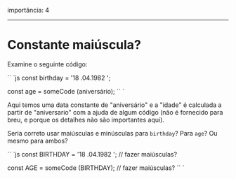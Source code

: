 importância: 4

---

# Constante maiúscula?

Examine o seguinte código:

`` `js
const birthday = '18 .04.1982 ';

const age = someCode (aniversário);
`` `

Aqui temos uma data constante de "aniversário" e a "idade" é calculada a partir de "aniversario" com a ajuda de algum código (não é fornecido para breu, e porque os detalhes não são importantes aqui).

Seria correto usar maiúsculas e minúsculas para `birthday`? Para `age`? Ou mesmo para ambos?

`` `js
const BIRTHDAY = '18 .04.1982 '; // fazer maiúsculas?

const AGE = someCode (BIRTHDAY); // fazer maiúsculas?
`` `

